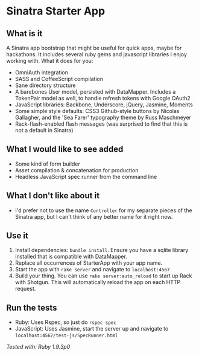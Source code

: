# Sinatra Starter App

## What is it

A Sinatra app bootstrap that might be useful for quick apps, maybe for
hackathons. It includes several ruby gems and javascript libraries I
enjoy working with. What it does for you:

- OmniAuth integration
- SASS and CoffeeScript compilation
- Sane directory structure
- A barebones User model, persisted with DataMapper. Includes a
  TokenPair model as well, to handle refresh tokens with Google OAuth2
- JavaScript libraries: Backbone, Underscore, jQuery, Jasmine, Moments
- Some simple style defaults: CSS3 Github-style buttons by Nicolas
  Gallagher, and the 'Sea Farer' typography theme by Russ Maschmeyer
- Rack-flash-enabled flash messages (was surprised to find that this is
  not a default in Sinatra)

## What I would like to see added

- Some kind of form builder
- Asset compilation & concatenation for production
- Headless JavaScript spec runner from the command line

## What I don't like about it

- I'd prefer not to use the name `Controller` for my separate pieces of
  the Sinatra app, but I can't think of any better name for it right
  now.

## Use it

1. Install dependencies: `bundle install`. Ensure you have a sqlite
	 library installed that is compatible with DataMapper.
2. Replace all occurrences of StarterApp with your app name.
3. Start the app with `rake server` and navigate to `localhost:4567`
4. Build your thing. You can use `rake server:auto_reload` to start
   up Rack with Shotgun. This will automatically reload the app on each HTTP 
   request.

## Run the tests

- Ruby: Uses Rspec, so just do `rspec spec`
- JavaScript: Uses Jasmine, start the server up and navigate to
`localhost:4567/test-js/SpecRunner.html`

*Tested with: Ruby 1.9.3p0*
